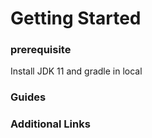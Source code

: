 # Getting Started

### prerequisite
Install JDK 11 and gradle in local

### Guides


### Additional Links
